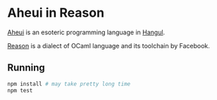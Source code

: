 Aheui in Reason
===============

[Aheui](http://aheui.github.io/) is an esoteric programming language in [Hangul](https://en.wikipedia.org/wiki/Hangul).

[Reason](http://facebook.github.io/reason/) is a dialect of OCaml language and its toolchain by Facebook.

Running
-------

```sh
npm install # may take pretty long time
npm test
```
